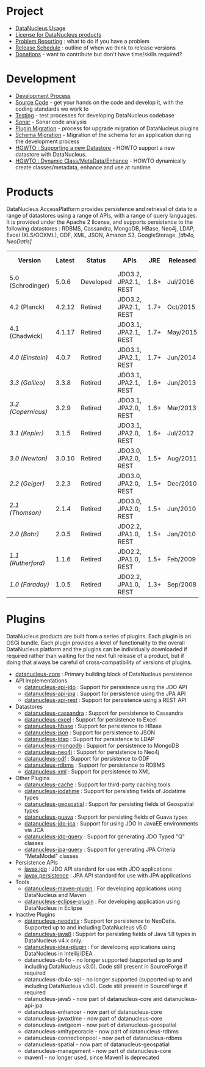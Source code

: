 <head><title>Development</title></head>

# Project

* [DataNucleus Usage](usage.html)
* [License for DataNucleus products](license.html)
* [Problem Reporting](problem_reporting.html) : what to do if you have a problem
* [Release Schedule](release_plans.html) : outline of when we think to release versions
* [Donations](donations.html) - want to contribute but don't have time/skills required?

# Development

* [Development Process](development/index.html)
* [Source Code](development/sourcecode.html) - get your hands on the code and develop it, with the coding standards we work to
* [Testing](development/tests.html) - test processes for developing DataNucleus codebase
* [Sonar](http://sonar.datanucleus.org) - Sonar code analysis
* [Plugin Migration](plugin_migration.html) - process for upgrade migration of DataNucleus plugins
* [Schema Migration](development/schema_migration.html) - Migration of the schema for an application during the development process
* [HOWTO : Supporting a new Datastore](development/new_store_plugin_howto.html) - HOWTO support a new datastore with DataNucleus.
* [HOWTO : Dynamic Class/MetaData/Enhance](development/dynamic_class_metadata_enhance_runtime.html) - HOWTO dynamically create classes/metadata, enhance and use at runtime

# Products

DataNucleus AccessPlatform provides persistence and retrieval of data to a range of datastores using a range of APIs, with a range of query languages. 
It is provided under the Apache 2 license, and supports persistence to the following datastores : RDBMS, Cassandra, MongoDB, HBase, Neo4j, LDAP, Excel (XLS/OOXML), ODF, XML, JSON, 
Amazon S3, GoogleStorage, _[db4o, NeoDatis]_


<table>
<tr>
  <th>Version</th>
  <th>Latest</th>
  <th>Status</th>
  <th>APIs</th>
  <th>JRE</th>
  <th>Released</th>
  <th>Support</th>
  <th>Documentation</th>
  <th>Release Notes</th>
</tr>
<tr class="d">
  <td>5.0 (Schrodinger)</td>
  <td>5.0.6</td>
  <td>Developed</td>
  <td>JDO3.2, JPA2.1, REST</td>
  <td>1.8+</td>
  <td>Jul/2016</td>
  <td><a href="http://www.datanucleus.org/support.html#free">Free</a>, <a href="http://www.datanucleus.org/support.html#commercial">Commercial</a></td>
  <td>
    <a href="http://www.datanucleus.org/products/accessplatform_5_0/index.html">Online</a> | 
    <a href="https://sourceforge.net/projects/datanucleus/files/datanucleus-accessplatform/5.0.0.release/datanucleus-accessplatform-docs-5.0.zip/download">Download</a> | 
    <a href="https://sourceforge.net/projects/datanucleus/files/datanucleus-accessplatform/5.0.0.release/datanucleus-accessplatform-docs-5.0.pdf/download">PDF</a>
  </td>
  <td><a href="news/access_platform_5_0.html">HTML</a></td>
</tr>
<tr>
  <td>4.2 (Planck)</td>
  <td>4.2.12</td>
  <td>Retired</td>
  <td>JDO3.2, JPA2.1, REST</td>
  <td>1.7+</td>
  <td>Oct/2015</td>
  <td><a href="http://www.datanucleus.org/support.html#free">Free</a>, <a href="http://www.datanucleus.org/support.html#commercial">Commercial</a></td>
  <td>
    <a href="http://www.datanucleus.org/products/accessplatform_4_2/index.html">Online</a> | 
    <a href="https://sourceforge.net/projects/datanucleus/files/datanucleus-accessplatform/4.2.0.release/datanucleus-accessplatform-docs-4.2.zip/download">Download</a> | 
    <a href="https://sourceforge.net/projects/datanucleus/files/datanucleus-accessplatform/4.2.0.release/datanucleus-accessplatform-docs-4.2.pdf/download">PDF</a>
  </td>
  <td><a href="news/access_platform_4_2.html">HTML</a></td>
</tr>
<tr>
  <td>4.1 (Chadwick)</td>
  <td>4.1.17</td>
  <td>Retired</td>
  <td>JDO3.1, JPA2.1, REST</td>
  <td>1.7+</td>
  <td>May/2015</td>
  <td><a href="http://www.datanucleus.org/support.html#free">Free</a>, <a href="http://www.datanucleus.org/support.html#commercial">Commercial</a></td>
  <td>
    <a href="http://www.datanucleus.org/products/accessplatform_4_1/index.html">Online</a> | 
    <a href="https://sourceforge.net/projects/datanucleus/files/datanucleus-accessplatform/4.1.0.release/datanucleus-accessplatform-docs-4.1.zip/download">Download</a> | 
    <a href="https://sourceforge.net/projects/datanucleus/files/datanucleus-accessplatform/4.1.0.release/datanucleus-accessplatform-docs-4.1.pdf/download">PDF</a>
  </td>
  <td><a href="news/access_platform_4_1.html">HTML</a></td>
</tr>
<tr>
  <td><i>4.0 (Einstein)</i></td>
  <td>4.0.7</td>
  <td>Retired</td>
  <td>JDO3.1, JPA2.1, REST</td>
  <td>1.7+</td>
  <td>Jun/2014</td>
  <td><a href="http://www.datanucleus.org/support.html#commercial">Commercial</a></td>
  <td>
    <a href="http://www.datanucleus.org/products/accessplatform_4_0/index.html">Online</a> | 
    <a href="https://sourceforge.net/projects/datanucleus/files/datanucleus-accessplatform/4.0.0.release/datanucleus-accessplatform-docs-4.0.zip/download">Download</a> | 
    <a href="https://sourceforge.net/projects/datanucleus/files/datanucleus-accessplatform/4.0.0.release/datanucleus-accessplatform-docs-4.0.pdf/download">PDF</a>
  </td>
  <td><a href="news/access_platform_4_0.html">HTML</a></td>
</tr>
<tr>
  <td><i>3.3 (Galileo)</i></td>
  <td>3.3.8</td>
  <td>Retired</td>
  <td>JDO3.1, JPA2.1, REST</td>
  <td>1.6+</td>
  <td>Jun/2013</td>
  <td>None</td>
  <td>
    <a href="http://www.datanucleus.org/products/accessplatform_3_3/index.html">Online</a> | 
    <a href="https://sourceforge.net/projects/datanucleus/files/datanucleus-accessplatform/3.3.0.release/datanucleus-accessplatform-docs-3.3.zip/download">Download</a> | 
    <a href="https://sourceforge.net/projects/datanucleus/files/datanucleus-accessplatform/3.3.0.release/datanucleus-accessplatform-docs-3.3.pdf/download">PDF</a>
  </td>
  <td><a href="news/access_platform_3_3.html">HTML</a></td>
</tr>
<tr>
  <td><i>3.2 (Copernicus)</i></td>
  <td>3.2.9</td>
  <td>Retired</td>
  <td>JDO3.1, JPA2.0, REST</td>
  <td>1.6+</td>
  <td>Mar/2013</td>
  <td>None</td>
  <td>
    <a href="http://www.datanucleus.org/products/accessplatform_3_2/index.html">Online</a> | 
    <a href="https://sourceforge.net/projects/datanucleus/files/datanucleus-accessplatform/3.2.0.release/datanucleus-accessplatform-docs-3.2.zip/download">Download</a> | 
    <a href="https://sourceforge.net/projects/datanucleus/files/datanucleus-accessplatform/3.2.0.release/datanucleus-accessplatform-docs-3.2.pdf/download">PDF</a>
  </td>
  <td><a href="news/access_platform_3_2.html">HTML</a></td>
</tr>
<tr>
  <td><i>3.1 (Kepler)</i></td>
  <td>3.1.5</td>
  <td>Retired</td>
  <td>JDO3.1, JPA2.0, REST</td>
  <td>1.6+</td>
  <td>Jul/2012</td>
  <td>None</td>
  <td><a href="http://www.datanucleus.org/products/accessplatform_3_1/index.html">Online</a> | 
    <a href="https://sourceforge.net/projects/datanucleus/files/datanucleus-accessplatform/3.1.0.release/datanucleus-accessplatform-docs-3.1.0.zip/download">Download</a>
  </td>
  <td><a href="news/access_platform_3_1.html">HTML</a></td>
</tr>
<tr>
  <td><i>3.0 (Newton)</i></td>
  <td>3.0.10</td>
  <td>Retired</td>
  <td>JDO3.0, JPA2.0, REST</td>
  <td>1.5+</td>
  <td>Aug/2011</td>
  <td>None</td>
  <td>
    <a href="http://www.datanucleus.org/products/accessplatform_3_0/index.html">Online</a> | 
    <a href="https://sourceforge.net/projects/datanucleus/files/datanucleus-accessplatform/3.0.0.release/datanucleus-accessplatform-docs-3.0.0.zip/download">Download</a>
  </td>
  <td><a href="news/access_platform_3_0.html">HTML</a></td>
</tr>
<tr>
  <td><i>2.2 (Geiger)</i></td>
  <td>2.2.3</td>
  <td>Retired</td>
  <td>JDO3.0, JPA2.0, REST</td>
  <td>1.5+</td>
  <td>Dec/2010</td>
  <td>None</td>
  <td>
    <a href="https://sourceforge.net/projects/datanucleus/files/datanucleus-accessplatform/2.2.0.release/datanucleus-accessplatform-docs-2.2.0.zip/download">Download</a> | 
    <a href="http://www.datanucleus.org/products/accessplatform_2_2/datanucleus-accessplatform.pdf">PDF</a>
  </td>
  <td><a href="news/access_platform_2_2.html">HTML</a></td>
</tr>
<tr>
  <td><i>2.1 (Thomson)</i></td>
  <td>2.1.4</td>
  <td>Retired</td>
  <td>JDO3.0, JPA2.0, REST</td>
  <td>1.5+</td>
  <td>Jun/2010</td>
  <td>None</td>
  <td>
    <a href="https://sourceforge.net/projects/datanucleus/files/datanucleus-accessplatform/2.1.0.release/datanucleus-accessplatform-docs-2.1.0.zip/download">Download</a> | 
    <a href="http://www.datanucleus.org/products/accessplatform_2_1/datanucleus-accessplatform.pdf">PDF</a>
  </td>
  <td><a href="news/access_platform_2_1.html">HTML</a></td>
</tr>
<tr>
  <td><i>2.0 (Bohr)</i></td>
  <td>2.0.5</td>
  <td>Retired</td>
  <td>JDO2.2, JPA1.0, REST</td>
  <td>1.5+</td>
  <td>Jan/2010</td>
  <td>None</td>
  <td>
    <a href="https://sourceforge.net/projects/datanucleus/files/datanucleus-accessplatform/2.0.0.release/datanucleus-accessplatform-docs-2.0.0.zip/download">Download</a> | 
    <a href="http://sourceforge.net/projects/datanucleus/files/datanucleus-accessplatform/2.0.0.release/datanucleus-accessplatform-docs-2.0.0.pdf/download">PDF</a>
  </td>
  <td><a href="news/access_platform_2_0.html">HTML</a></td>
</tr>
<tr>
  <td><i>1.1 (Rutherford)</i></td>
  <td>1.1.6</td>
  <td>Retired</td>
  <td>JDO2.2, JPA1.0, REST</td>
  <td>1.5+</td>
  <td>Feb/2009</td>
  <td>None</td>
  <td>
    <a href="http://sourceforge.net/projects/datanucleus/files/datanucleus-accessplatform/1.1.0/datanucleus-accessplatform-docs-1.1.0.zip/download">Download</a> | 
    <a href="http://sourceforge.net/projects/datanucleus/files/datanucleus-accessplatform/1.1.0/datanucleus-accessplatform-docs-1.1.0.pdf/download">PDF</a>
  </td>
  <td><a href="news/access_platform_1_1.html">HTML</a></td>
</tr>
<tr>
  <td><i>1.0 (Faraday)</i></td>
  <td>1.0.5</td>
  <td>Retired</td>
  <td>JDO2.2, JPA1.0, REST</td>
  <td>1.3+</td>
  <td>Sep/2008</td>
  <td>None</td>
  <td>
    <a href="http://sourceforge.net/projects/datanucleus/files/datanucleus-accessplatform/1.0.0/datanucleus-accessplatform-docs-1.0.0.zip/download">Download</a> | 
    <a href="http://sourceforge.net/projects/datanucleus/files/datanucleus-accessplatform/1.0.0/datanucleus-accessplatform-docs-1.0.0.pdf/download">PDF</a>
  </td>
  <td><a href="news/access_platform_1_0.html">HTML</a></td>
</tr>
</table>


# Plugins

DataNucleus products are built from a series of plugins. Each plugin is an OSGi bundle. 
Each plugin provides a level of functionality to the overall DataNucleus platform and the plugins can be individually downloaded if required rather than waiting for the next
full release of a product, but if doing that always be careful of cross-compatibility of versions of plugins.


+ [datanucleus-core](https://github.com/datanucleus/datanucleus-core) : Primary building block of DataNucleus persistence
+ API Implementations
	* [datanucleus-api-jdo](https://github.com/datanucleus/datanucleus-api-jdo) : Support for persistence using the JDO API
	* [datanucleus-api-jpa](https://github.com/datanucleus/datanucleus-api-jpa) : Support for persistence using the JPA API
	* [datanucleus-api-rest](https://github.com/datanucleus/datanucleus-api-rest) : Support for persistence using a REST API
+ Datastores
	* [datanucleus-cassandra](https://github.com/datanucleus/datanucleus-cassandra) : Support for persistence to Cassandra
	* [datanucleus-excel](https://github.com/datanucleus/datanucleus-excel) : Support for persistence to Excel
	* [datanucleus-hbase](https://github.com/datanucleus/datanucleus-hbase) : Support for persistence to HBase
	* [datanucleus-json](https://github.com/datanucleus/datanucleus-json) : Support for persistence to JSON
	* [datanucleus-ldap](https://github.com/datanucleus/datanucleus-ldap) : Support for persistence to LDAP
	* [datanucleus-mongodb](https://github.com/datanucleus/datanucleus-mongodb) : Support for persistence to MongoDB
	* [datanucleus-neo4j](https://github.com/datanucleus/datanucleus-neo4j) : Support for persistence to Neo4j
	* [datanucleus-odf](https://github.com/datanucleus/datanucleus-odf) : Support for persistence to ODF
	* [datanucleus-rdbms](https://github.com/datanucleus/datanucleus-rdbms) : Support for persistence to RDBMS
	* [datanucleus-xml](https://github.com/datanucleus/datanucleus-xml) : Support for persistence to XML
+ Other Plugins
	* [datanucleus-cache](https://github.com/datanucleus/datanucleus-cache) : Support for third-party caching tools
	* [datanucleus-jodatime](https://github.com/datanucleus/datanucleus-jodatime) : Support for persisting fields of Jodatime types
	* [datanucleus-geospatial](https://github.com/datanucleus/datanucleus-geospatial) : Support for persisting fields of Geospatial types
	* [datanucleus-guava](https://github.com/datanucleus/datanucleus-guava) : Support for persisting fields of Guava types
	* [datanucleus-jdo-jca](https://github.com/datanucleus/datanucleus-jdo-jca) : Support for using JDO in JavaEE environments via JCA
	* [datanucleus-jdo-query](https://github.com/datanucleus/datanucleus-jdo-query) : Support for generating JDO Typed "Q" classes
	* [datanucleus-jpa-query](https://github.com/datanucleus/datanucleus-jpa-query) : Support for generating JPA Criteria "MetaModel" classes
+ Persistence APIs
	* [javax.jdo](https://github.com/datanucleus/javax.jdo) : JDO API standard for use with JDO applications
	* [javax.persistence](https://github.com/datanucleus/javax.persistence) : JPA API standard for use with JPA applications
+ Tools
	* [datanucleus-maven-plugin](https://github.com/datanucleus/datanucleus-maven-plugin) : For developing applications using DataNucleus and Maven
	* [datanucleus-eclipse-plugin](https://github.com/datanucleus/datanucleus-eclipse-plugin) : For developing application using DataNucleus in Eclipse
+ Inactive Plugins
	* [datanucleus-neodatis](https://github.com/datanucleus/datanucleus-neodatis) : Support for persistence to NeoDatis. Supported up to and including DataNucleus v5.0
	* [datanucleus-java8](https://github.com/datanucleus/datanucleus-java8) : Support for persisting fields of Java 1.8 types in DataNucleus v4.x only.
	* [datanucleus-idea-plugin](https://github.com/datanucleus/datanucleus-idea-plugin) : For developing applications using DataNucleus in Intellij IDEA
	* datanucleus-db4o - no longer supported (supported up to and including DataNucleus v3.0). Code still present in SourceForge if required
	* datanucleus-db4o-sql - no longer supported (supported up to and including DataNucleus v3.0). Code still present in SourceForge if required
	* datanucleus-java5 - now part of datanucleus-core and datanucleus-api-jpa
	* datanucleus-enhancer - now part of datanucleus-core
	* datanucleus-javaxtime - now part of datanucleus-core
	* datanucleus-awtgeom - now part of datanucleus-geospatial
	* datanucleus-xmltypeoracle - now part of datanucleus-rdbms
	* datanucleus-connectionpool - now part of datanucleus-rdbms
	* datanucleus-spatial - now part of datanucleus-geospatial
	* datanucleus-management - now part of datanucleus-core
	* maven1 - no longer used, since Maven1 is deprecated

